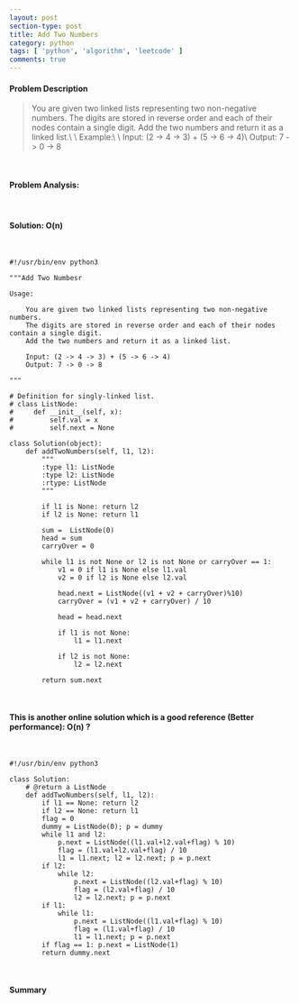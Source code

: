 ```yaml
---
layout: post
section-type: post
title: Add Two Numbers
category: python
tags: [ 'python', 'algorithm', 'leetcode' ]
comments: true
---
```


#### Problem Description

> You are given two linked lists representing two non-negative numbers. The digits are stored in reverse order and each of their nodes contain a single digit. Add the two numbers and return it as a linked list.\\
\\
Example:\\
\\
Input: (2 -> 4 -> 3) + (5 -> 6 -> 4)\\
Output: 7 -> 0 -> 8

<br>

#### Problem Analysis:

> 

<br>

#### Solution: O(n)

<br>

~~~ 
#!/usr/bin/env python3

"""Add Two Numbesr

Usage:

    You are given two linked lists representing two non-negative numbers.
    The digits are stored in reverse order and each of their nodes contain a single digit.
    Add the two numbers and return it as a linked list.

    Input: (2 -> 4 -> 3) + (5 -> 6 -> 4)
    Output: 7 -> 0 -> 8

"""

# Definition for singly-linked list.
# class ListNode:
#     def __init__(self, x):
#         self.val = x
#         self.next = None

class Solution(object):
    def addTwoNumbers(self, l1, l2):
        """
        :type l1: ListNode
        :type l2: ListNode
        :rtype: ListNode
        """

        if l1 is None: return l2
        if l2 is None: return l1

        sum =  ListNode(0)
        head = sum
        carryOver = 0

        while l1 is not None or l2 is not None or carryOver == 1:
            v1 = 0 if l1 is None else l1.val
            v2 = 0 if l2 is None else l2.val

            head.next = ListNode((v1 + v2 + carryOver)%10)
            carryOver = (v1 + v2 + carryOver) / 10

            head = head.next

            if l1 is not None:
                l1 = l1.next

            if l2 is not None:
                l2 = l2.next

        return sum.next
~~~

<br>

#### This is another online solution which is a good reference (Better performance): O(n) ?

<br>

~~~
#!/usr/bin/env python3

class Solution:
    # @return a ListNode
    def addTwoNumbers(self, l1, l2):
        if l1 == None: return l2
        if l2 == None: return l1
        flag = 0
        dummy = ListNode(0); p = dummy
        while l1 and l2:
            p.next = ListNode((l1.val+l2.val+flag) % 10)
            flag = (l1.val+l2.val+flag) / 10
            l1 = l1.next; l2 = l2.next; p = p.next
        if l2:
            while l2:
                p.next = ListNode((l2.val+flag) % 10)
                flag = (l2.val+flag) / 10
                l2 = l2.next; p = p.next
        if l1:
            while l1:
                p.next = ListNode((l1.val+flag) % 10)
                flag = (l1.val+flag) / 10
                l1 = l1.next; p = p.next
        if flag == 1: p.next = ListNode(1)
        return dummy.next
~~~

<br>

#### Summary

> 
